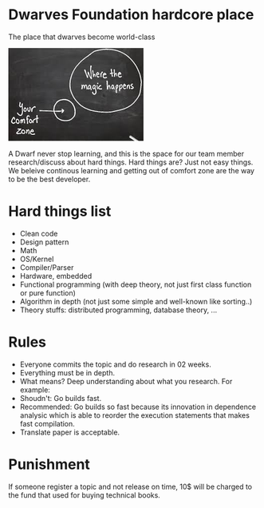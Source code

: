 # Dwarves Foundation hardcore place
The place that dwarves become world-class

<img src="comfortzone.jpeg"/>

A Dwarf never stop learning, and this is the space for our team member research/discuss about hard things. Hard things are? Just not easy things. We beleive continous learning and getting out of comfort zone are the way to be the best developer.

# Hard things list

- Clean code
- Design pattern
- Math
- OS/Kernel
- Compiler/Parser
- Hardware, embedded
- Functional programming (with deep theory, not just first class function or pure function)
- Algorithm in depth (not just some simple and well-known like sorting..)
- Theory stuffs: distributed programming, database theory, ...

# Rules

- Everyone commits the topic and do research in 02 weeks.
- Everything must be in depth.
 - What means? Deep understanding about what you research. For example:
  - Shoudn't: Go builds fast.
  - Recommended: Go builds so fast because its innovation in dependence analysic which is able to reorder the execution statements that makes fast compilation.
- Translate paper is acceptable.

# Punishment

If someone register a topic and not release on time, 10$ will be charged to the fund that used for buying technical books.

